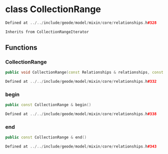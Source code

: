 # class CollectionRange

```cpp
Defined at ../../include/geode/model/mixin/core/relationships.h#328
```

```cpp
Inherits from CollectionRangeIterator
```



## Functions

### CollectionRange

```cpp
public void CollectionRange(const Relationships & relationships, const uuid & component_id)
```

```cpp
Defined at ../../include/geode/model/mixin/core/relationships.h#332
```

### begin

```cpp
public const CollectionRange & begin()
```

```cpp
Defined at ../../include/geode/model/mixin/core/relationships.h#338
```

### end

```cpp
public const CollectionRange & end()
```

```cpp
Defined at ../../include/geode/model/mixin/core/relationships.h#343
```



